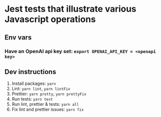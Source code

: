# Jest tests that illustrate various Javascript operations

## Env vars
### Have an OpenAI api key set: `export OPENAI_API_KEY = <openapi key>`

## Dev instructions
1. Install packages: `yarn`
2. Lint: `yarn lint`, `yarn lintFix`
3. Prettier: `yarn pretty`, `yarn prettyFix`
4. Run tests: `yarn test`
5. Run lint, prettier & tests: `yarn all`
6. Fix lint and prettier issues: `yarn fix`
